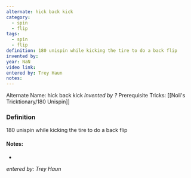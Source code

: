 ```yaml
---
alternate: hick back kick
category:
  - spin
  - flip
tags:
  - spin
  - flip
definition: 180 unispin while kicking the tire to do a back flip
invented by: 
year: NaN
video link: 
entered by: Trey Haun
notes: 
---
```

Alternate Name: hick back kick
*Invented by ?*
Prerequisite Tricks: [[Noli's Tricktionary/180 Unispin]]

### Definition
180 unispin while kicking the tire to do a back flip


#### Notes:
- 
*entered by: Trey Haun*
